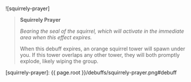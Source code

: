 ![squirrely-prayer]

> **Squirrely Prayer**
>
> *Bearing the seal of the squirrel, which will activate in the immediate area
> when this effect expires.*
>
> When this debuff expires, an orange squirrel tower will spawn under you. If
> this tower overlaps any other tower, they will both promptly explode, likely
> wiping the group.

[squirrely-prayer]: {{ page.root }}/debuffs/squirrely-prayer.png#debuff
